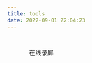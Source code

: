 ```yaml
---
title: tools
date: 2022-09-01 22:04:23
---
```


<body>
    <div style="margin: 40px 0 0 50px;" class="start-screen-recording-mid">
        <div>
            <div class="rec-dot"></div><span>在线录屏</span>
        </div>
    </div>
    <script src="https://yournotes.oss-cn-beijing.aliyuncs.com/tools/xx.js"></script>

</body>
